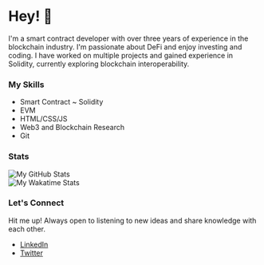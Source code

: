 # Hey! 🐢

I'm a smart contract developer with over three years of experience in the blockchain industry. I'm passionate about DeFi and enjoy investing and coding. I have worked on multiple projects and gained experience in Solidity, currently exploring blockchain interoperability.

### My Skills
* Smart Contract ~ Solidity
* EVM
* HTML/CSS/JS
* Web3 and Blockchain Research
* Git

### Stats

![My GitHub Stats](https://github-readme-stats-sigma-five.vercel.app/api?username=XLazer4&count_private=true&show_icons=true&theme=tokyonight&hide=stars)<br>
![My Wakatime Stats](https://github-readme-stats.vercel.app/api/wakatime?username=Xlazer&theme=tokyonight&langs_count=5)

### Let's Connect
Hit me up! Always open to listening to new ideas and share knowledge with each other.

- [LinkedIn](https://www.linkedin.com/in/RahulKhanna4/)
- [Twitter](https://twitter.com/rahulinweb3)
